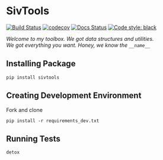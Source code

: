 # SivTools

[![Build Status](https://travis-ci.org/alysivji/sivtools.svg?branch=master)](https://travis-ci.org/alysivji/sivtools) [![codecov](https://codecov.io/gh/alysivji/sivtools/branch/master/graph/badge.svg)](https://codecov.io/gh/alysivji/sivtools) [![Docs Status](https://readthedocs.org/projects/sivtools/badge/?version=latest&style=flat)](https://sivtools.readthedocs.io/en/latest/) [![Code style: black](https://img.shields.io/badge/code%20style-black-000000.svg)](https://github.com/ambv/black)

*Welcome to my toolbox. We got data structures and utilities.*<br />
*We got everything you want. Honey, we know the `__name__`*

## Installing Package

```console
pip install sivtools
```

## Creating Development Environment

Fork and clone

```console
pip install -r requirements_dev.txt
```

## Running Tests

```console
detox
```
